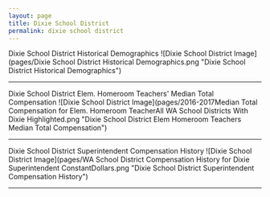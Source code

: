 ```yaml
---
layout: page
title: Dixie School District
permalink: dixie school district
---
```



Dixie School District Historical Demographics
![Dixie School District Image](pages/Dixie School District Historical Demographics.png "Dixie School District Historical Demographics")

___

Dixie School District Elem. Homeroom Teachers' Median Total Compensation
![Dixie School District Image](pages/2016-2017Median Total Compensation for Elem. Homeroom TeacherAll WA School Districts With Dixie Highlighted.png "Dixie School District Elem Homeroom Teachers Median Total Compensation")

___

Dixie School District Superintendent Compensation History
![Dixie School District Image](pages/WA School District Compensation History for Dixie Superintendent ConstantDollars.png "Dixie School District Superintendent Compensation History")

___

